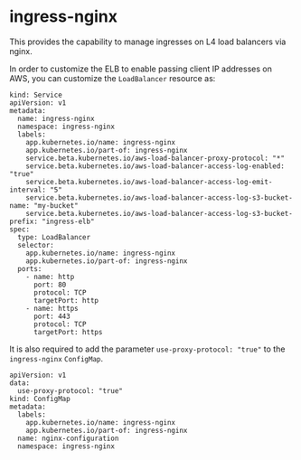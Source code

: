 # ingress-nginx
This provides the capability to manage ingresses on L4 load balancers via nginx.

In order to customize the ELB to enable passing client IP addresses on AWS, you can customize the `LoadBalancer` resource as:

```
kind: Service
apiVersion: v1
metadata:
  name: ingress-nginx
  namespace: ingress-nginx
  labels:
    app.kubernetes.io/name: ingress-nginx
    app.kubernetes.io/part-of: ingress-nginx
    service.beta.kubernetes.io/aws-load-balancer-proxy-protocol: "*"
    service.beta.kubernetes.io/aws-load-balancer-access-log-enabled: "true"
    service.beta.kubernetes.io/aws-load-balancer-access-log-emit-interval: "5"
    service.beta.kubernetes.io/aws-load-balancer-access-log-s3-bucket-name: "my-bucket"
    service.beta.kubernetes.io/aws-load-balancer-access-log-s3-bucket-prefix: "ingress-elb"
spec:
  type: LoadBalancer
  selector:
    app.kubernetes.io/name: ingress-nginx
    app.kubernetes.io/part-of: ingress-nginx
  ports:
    - name: http
      port: 80
      protocol: TCP
      targetPort: http
    - name: https
      port: 443
      protocol: TCP
      targetPort: https
```

It is also required to add the parameter `use-proxy-protocol: "true"` to the `ingress-nginx` `ConfigMap`.

```
apiVersion: v1
data:
  use-proxy-protocol: "true"
kind: ConfigMap
metadata:
  labels:
    app.kubernetes.io/name: ingress-nginx
    app.kubernetes.io/part-of: ingress-nginx
  name: nginx-configuration
  namespace: ingress-nginx
```
